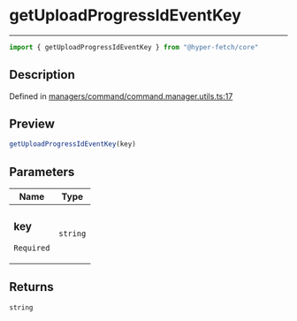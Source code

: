 

# getUploadProgressIdEventKey

<div class="api-docs__separator" data-reactroot="">

---

</div><div class="api-docs__import" data-reactroot="">

```ts
import { getUploadProgressIdEventKey } from "@hyper-fetch/core"
```

</div><div class="api-docs__section">

## Description

</div><div class="api-docs__description"><span class="api-docs__do-not-parse">



</span></div><p class="api-docs__definition">

Defined in [managers/command/command.manager.utils.ts:17](https://github.com/BetterTyped/hyper-fetch/blob/c746dc1f/packages/core/src/managers/command/command.manager.utils.ts#L17)

</p><div class="api-docs__section">

## Preview

</div><div class="api-docs__preview fn">

```ts
getUploadProgressIdEventKey(key)
```

</div><div class="api-docs__section">

## Parameters

</div><div class="api-docs__parameters"><table><thead><tr><th>Name</th><th>Type</th></tr></thead><tbody><tr param-data="key"><td class="api-docs__param-name required">

### key 

`Required`

</td><td class="api-docs__param-type">

`string`

</td></tr></tbody></table></div><div class="api-docs__section">

## Returns

</div><div class="api-docs__returns">

```ts
string
```

</div>